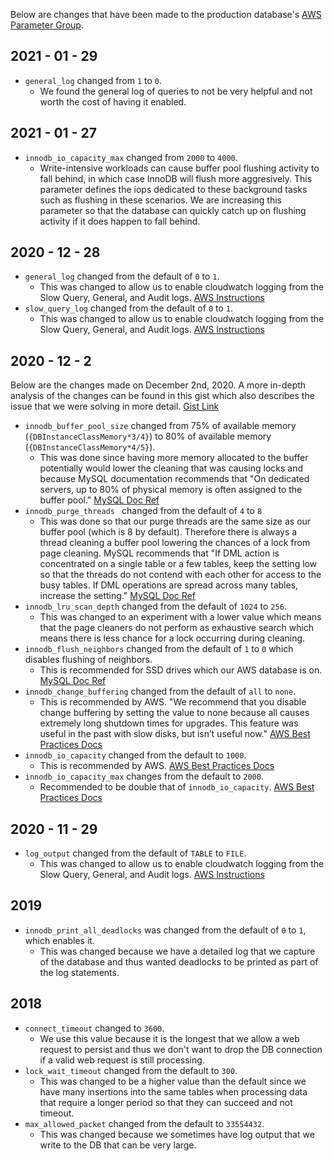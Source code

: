 Below are changes that have been made to the production database's [AWS Parameter Group](https://console.aws.amazon.com/rds/home?region=us-east-1#parameter-groups-detail:ids=ycharts5-7;type=DbParameterGroup;editing=false). 

2021 - 01 - 29
--------------
- `general_log` changed from `1` to `0`.
  - We found the general log of queries to not be very helpful and not worth the cost of having it enabled.

2021 - 01 - 27
--------------
- `innodb_io_capacity_max` changed from `2000` to `4000`.
  - Write-intensive workloads can cause buffer pool flushing activity to fall behind, in which case InnoDB will flush more aggresively. This parameter defines the iops dedicated to these background tasks such as flushing in these scenarios. We are increasing this parameter so that the database can quickly catch up on flushing activity if it does happen to fall behind.

2020 - 12 - 28
--------------
- `general_log` changed from the default of `0` to `1`. 
  - This was changed to allow us to enable cloudwatch logging from the Slow Query, General, and Audit logs. [AWS Instructions](https://aws.amazon.com/premiumsupport/knowledge-center/rds-aurora-mysql-logs-cloudwatch/) 
- `slow_query_log` changed from the default of `0` to `1`.
  - This was changed to allow us to enable cloudwatch logging from the Slow Query, General, and Audit logs. [AWS Instructions](https://aws.amazon.com/premiumsupport/knowledge-center/rds-aurora-mysql-logs-cloudwatch/) 


2020 - 12 - 2
--------------
Below are the changes made on December 2nd, 2020. A more in-depth analysis of the changes can be found in this gist which also describes the issue that we were solving in more detail. [Gist Link](https://gist.github.com/KFoxder/5373bd47504feba39148d4a661fc2b92)

- `innodb_buffer_pool_size` changed  from 75% of available memory (`{DBInstanceClassMemory*3/4}`) to 80% of available memory (`{DBInstanceClassMemory*4/5}`). 
  - This was done since having more memory allocated to the buffer potentially would lower the cleaning that was causing locks and because MySQL documentation recommends that "On dedicated servers, up to 80% of physical memory is often assigned to the buffer pool." [MySQL Doc Ref](https://dev.mysql.com/doc/refman/5.6/en/innodb-buffer-pool.html)
- `innodb_purge_threads ` changed from the default of `4` to `8`
  - This was done so that our purge threads are the same size as our buffer pool (which is 8 by default). Therefore there is always a thread cleaning a buffer pool lowering the chances of a lock from page cleaning. MySQL recommends that "If DML action is concentrated on a single table or a few tables, keep the setting low so that the threads do not contend with each other for access to the busy tables. If DML operations are spread across many tables, increase the setting." [MySQL Doc Ref](https://dev.mysql.com/doc/refman/5.7/en/innodb-purge-configuration.html)
- `innodb_lru_scan_depth` changed from the default of `1024` to `256`. 
  - This was changed to an experiment with a lower value which means that the page cleaners do not perform as exhaustive search which means there is less chance for a lock occurring during cleaning.
- `innodb_flush_neighbors` changed from the default of `1` to `0` which disables flushing of neighbors.
  - This is recommended for SSD drives which our AWS database is on. [MySQL Doc Ref](https://dev.mysql.com/doc/refman/5.7/en/innodb-buffer-pool-flushing.html)
- `innodb_change_buffering` changed from the default of `all` to `none`. 
  - This is recommended by AWS. "We recommend that you disable change buffering by setting the value to none because all causes extremely long shutdown times for upgrades. This feature was useful in the past with slow disks, but isn’t useful now." [AWS Best Practices Docs](https://aws.amazon.com/blogs/database/best-practices-for-configuring-parameters-for-amazon-rds-for-mysql-part-1-parameters-related-to-performance/)
- `innodb_io_capacity` changed from the default to `1000`.
  - This is recommended by AWS. [AWS Best Practices Docs](https://aws.amazon.com/blogs/database/best-practices-for-configuring-parameters-for-amazon-rds-for-mysql-part-1-parameters-related-to-performance/)
- `innodb_io_capacity_max` changes from the default to `2000`.
  - Recommended to be double that of `innodb_io_capacity`. [AWS Best Practices Docs](https://aws.amazon.com/blogs/database/best-practices-for-configuring-parameters-for-amazon-rds-for-mysql-part-1-parameters-related-to-performance/)

2020 - 11 - 29
---------
- `log_output` changed from the default of `TABLE` to `FILE`. 
  - This was changed to allow us to enable cloudwatch logging from the Slow Query, General, and Audit logs. [AWS Instructions](https://aws.amazon.com/premiumsupport/knowledge-center/rds-aurora-mysql-logs-cloudwatch/) 


2019
---------
- `innodb_print_all_deadlocks` was changed from the default of `0` to `1`, which enables it.
  - This was changed because we have a detailed log that we capture of the database and thus wanted deadlocks to be printed as part of the log statements.


2018
---------
- `connect_timeout` changed to `3600`. 
  - We use this value because it is the longest that we allow a web request to persist and thus we don't want to drop the DB connection if a valid web request is still processing. 
- `lock_wait_timeout` changed from the default to `300`.
  - This was changed to be a higher value than the default since we have many insertions into the same tables when processing data that require a longer period so that they can succeed and not timeout. 
- `max_allowed_packet` changed from the default to `33554432`.
  - This was changed because we sometimes have log output that we write to the DB that can be very large. 